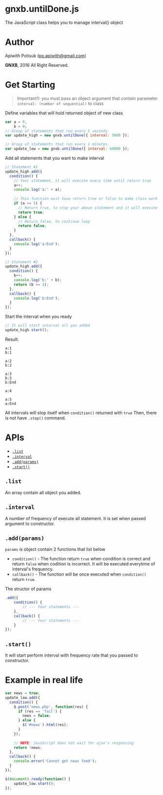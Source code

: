 # gnxb.untilDone.js
The JavaScript class helps you to manage interval() object

# Author
Apiwith Potisuk (po.apiwith@gmail.com)

**GNXB**, 2016 All Right Reserved.

# Get Starting
> Important!!: you must pass an object argument that contain parameter `interval: (number of sequential)` to class

Define variables that will hold returned object of new class
```javascript
var a = 0,
	b = 0;
// Group of statements that run every 5 seconds.
var update_high = new gnxb.untilDone({ interval: 5000 });

// Group of statements that run every 1 minutes.
var update_low = new gnxb.untilDone({ interval: 60000 });
```

Add all statements that you want to make interval
```javascript
// Statement #1
update_high.add({
  condition() {
    // Your statement, it will execute every time until return true
    a++;
    console.log('a:' + a);
    
    // This function must have return true or false to make class work correctly
    if (a >= 5) {
      // Return true, to stop your above statement and it will execute callback() at once
      return true;
    } else {
      // Return false, to continue loop
      return false;
    }
  },
  callback() {
    console.log('a:End');
  }
});

// Statement #2
update_high.add({
  condition() {
    b++;
    console.log('b:' + b);
    return (b >= 3);
  },
  callback() {
    console.log('b:End');
  }
});
```

Start the interval when you ready
```javascript
// It will start interval all you added
update_high.start();
```

Result:
```
a:1
b:1

a:2
b:2

a:3
b:3
b:End

a:4

a:5
a:End
```

All intervals will stop itself when `condition()` returned with `true`
Then, there is not have `.stop()` command.


# APIs
- [`.list`](https://github.com/GNXB/gnxb.untilDone.js#list)
- [`.interval`](https://github.com/GNXB/gnxb.untilDone.js#interval)
- [`.add(params)`](https://github.com/GNXB/gnxb.untilDone.js#addparams)
- [`.start()`](https://github.com/GNXB/gnxb.untilDone.js#start)

## `.list`
An array contain all object you added.

## `.interval`
A number of frequency of execute all statement. It is set when passed argument to constructor.

## `.add(params)`
`params` is object contain 2 functions that list below
- `condition()` - The function return `true` when condition is correct and return `false` when codition is incorrect. It will be executed everytime of interval's frequency.
- `callback()` - The function will be once executed when `condition()` return `true`.

The structor of params
```javascript
.add({
	condition() {
		// --- Your statements ---
	},
	callback() {
		// --- Your statements ---
	}
});
```

## `.start()`
It will start perform interval with frequency rate that you passed to constructor.


# Example in real life
```javascript
var news = true;
update_low.add({
  condition() {
    $.post('news.php', function(res) {
      if (res == 'fail') {
        news = false;
      } else {
        $('#news').html(res);
      }
    });
    
    // NOTE: JavaScript does not wait for ajax's responsing
    return !news;
  },
  callback() {
    console.error('Cannot get news feed');
  }
});

$(document).ready(function() {
	update_low.start();
});
```
